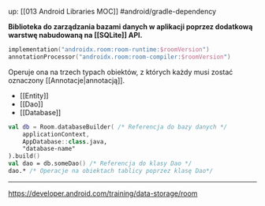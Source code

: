 up: [[013 Android Libraries MOC]]
#android/gradle-dependency 

**Biblioteka do zarządzania bazami danych w aplikacji poprzez dodatkową warstwę nabudowaną na [[SQLite]] API.**

```kotlin
implementation("androidx.room:room-runtime:$roomVersion")    
annotationProcessor("androidx.room:room-compiler:$roomVersion")
```

Operuje ona na trzech typach obiektów, z których każdy musi zostać oznaczony [[Annotacje|annotacją]].
- [[Entity]]
- [[Dao]]
- [[Database]]


```kotlin
val db = Room.databaseBuilder( /* Referencja do bazy danych */
	applicationContext, 
	AppDatabase::class.java, 
	"database-name"
).build()
val dao = db.someDao() /* Referencja do klasy Dao */
dao.* /* Operacje na obiektach tablicy poprzez klasę Dao*/
```

---
https://developer.android.com/training/data-storage/room
